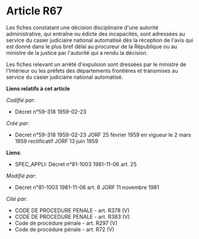 # Article R67

Les fiches constatant une décision disciplinaire d'une autorité administrative, qui entraîne ou édicte des incapacités, sont
adressées au service du casier judiciaire national automatisé dès la réception de l'avis qui est donné dans le plus bref
délai au procureur de la République ou au ministre de la justice par l'autorité qui a rendu la décision.

Les fiches relevant un arrêté d'expulsion sont dressées par le ministre de l'Intérieur ou les préfets des départements
frontières et transmises au service du casier judiciaire national automatisé.

**Liens relatifs à cet article**

_Codifié par_:

  - Décret n°59-318 1959-02-23

_Créé par_:

  - Décret n°59-318 1959-02-23 JORF 25 février 1959 en vigueur le 2 mars 1959 rectificatif JORF 13 juin 1959

**Liens**:

  - SPEC_APPLI: Décret n°81-1003 1981-11-06 art. 25

_Modifié par_:

  - Décret n°81-1003 1981-11-06 art. 6 JORF 11 novembre 1981

_Cité par_:

  - CODE DE PROCEDURE PENALE - art. R378 (V)
  - CODE DE PROCEDURE PENALE - art. R383 (V)
  - Code de procédure pénale - art. R297 (V)
  - Code de procédure pénale - art. R72 (V)
